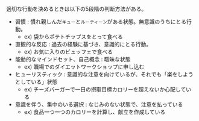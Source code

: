 


適切な行動を決めるときは以下の5段階の判断方法がある。

- 習慣 : 慣れ親しんだ`キュー`と`ルーティーン`がある状態。無意識のうちにとる行動。
    - ex) 袋からポテトチップスをとって食べる
- 直観的な反応 : 過去の経験に基づき、意識的にとる行動。
    - ex) お気に入りのビュッフェで食べる
- 能動的なマインドセット、自己概念 : 曖昧な状態
    - ex) 職場でのダイエットワークショップに申し込む
- ヒューリスティック : 意識的な注意を向けているが、それでも「楽をしようとしている」状態
    - ex) チーズバーガーで一日の摂取目標カロリーを超えないか心配している 
- 意識を伴う、集中のいる選択 : なじみのない状態で、注意を払っている
    - ex) 食品一つ一つのカロリーを計算し、献立を作成している













